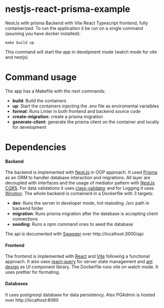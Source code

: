 # nestjs-react-prisma-example
NestJs with prisma Backend with Vite React Typescript frontend, fully containerized. To run the application it be run on a single command (asuming you have docker installed):
```
make build up
```
This command will start the app in develpment mode (watch mode for vite and nestjs)

# Command usage
The app has a Makefile with the next commands:
- __build__: Build the containers
- __up__: Start the containers injecting the .env file as enviromental varialbles
- __format__: Runs Linter in both frontend and backend source code
- __create-migration__: create a prisma migration
- __generate-client__: generate the prisma client on the container and locally for development

# Dependencies

#### Backend
The backend is implemented with [NestJs](https://nestjs.com/) in OOP approach. It used [Prisma](https://www.prisma.io/) as an ORM to handler database interaction and migrations. All layer are decoupled with interfaces and the usage of mediator pattern with [NestJs CQRS](https://github.com/nestjs/cqrs). For data validations it uses [class-validator](https://github.com/typestack/class-validator) and for Logging it uses [Winston](https://github.com/winstonjs/winston). The whole backend is containerd in a Dockerfile with 3 targets:
- __dev__: Runs the server in developer mode, hot realoding ./src path in backend folder
- __migration__: Runs prisma migration after the database is accepting client connections
- __seeding__: Runs a npm command ones to seed the database

The api is documented with [Swagger](https://swagger.io/) over http://localhost:3000/api

#### Frontend
The frontend is implemented with [React](https://react.dev/) and [Vite](https://vitejs.dev/) following a functional approach. It also uses [react-query](https://tanstack.com/query/v5) for server state management and [ant design](https://ant.design/) as UI component library. The Dockerfile runs vite on watch mode. It uses prettier for formating.
#### Databases
It uses postgresql database for data persistency. Also PGAdmin is hosted over http://localhost:8080